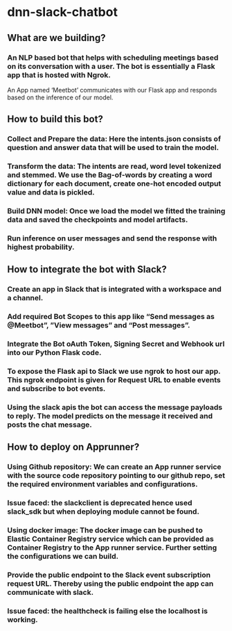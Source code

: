 # dnn-slack-chatbot

## What are we building?
### An NLP based bot that helps with scheduling meetings based on its conversation with a user. The bot is essentially a Flask app that is hosted with Ngrok.
An App named ‘Meetbot’ communicates with our Flask app and responds based on the inference of our model.

## How to build this bot?
### Collect and Prepare the data: Here the intents.json consists of question and answer data that will be used to train the model. 
### Transform the data: The intents are read, word level tokenized and stemmed. We use the Bag-of-words by creating a word dictionary for each document, create one-hot encoded output value and data is pickled.
### Build DNN model: Once we load the model we fitted the training data and saved the checkpoints and model artifacts.
### Run inference on user messages and send the response with highest probability.

## How to integrate the bot with Slack?
### Create an app in Slack that is integrated with a workspace and a channel. 
### Add required Bot Scopes to this app like “Send messages as @Meetbot”, ”View messages” and “Post messages”.
### Integrate the Bot oAuth Token, Signing Secret and Webhook url into our Python Flask code.
### To expose the Flask api to Slack we use ngrok to host our app. This ngrok endpoint is given for Request URL to enable events and subscribe to bot events.
### Using the slack apis the bot can access the message payloads to reply. The model predicts on the message it received and posts the chat message. 

## How to deploy on Apprunner?
### Using Github repository: We can create an App runner service with the source code repository pointing to our github repo, set the required environment variables and configurations.
### Issue faced: the slackclient is deprecated hence used slack_sdk but when deploying module cannot be found.
### Using docker image: The docker image can be pushed to Elastic Container Registry service which can be provided as Container Registry to the App runner service. Further setting the configurations we can build.
### Provide the public endpoint to the Slack event subscription request URL. Thereby using the public endpoint the app can communicate with slack.
### Issue faced: the healthcheck is failing else the localhost is working.



